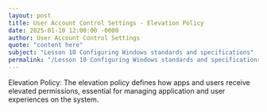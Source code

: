 ```yaml
---
layout: post
title: User Account Control Settings - Elevation Policy
date: 2025-01-10 12:00:00 -0000
author: User Account Control Settings
quote: "content here"
subject: "Lesson 10 Configuring Windows standards and specifications"
permalink: "/Lesson 10 Configuring Windows standards and specifications/User Account Control Settings/User Account Control Settings - Elevation Policy"
---
```


Elevation Policy: The elevation policy defines how apps and users receive elevated permissions, essential for managing application and user experiences on the system.
